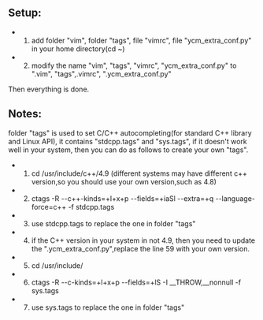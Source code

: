 ## Setup:
- 1. add folder "vim", folder "tags", file "vimrc", file "ycm_extra_conf.py" in your home directory(cd ~)
- 2. modify the name "vim", "tags", "vimrc", "ycm_extra_conf.py" to ".vim", "tags",.vimrc", ".ycm_extra_conf.py"

Then everything is done.

## Notes:
folder "tags" is used to set C/C++ autocompleting(for standard C++ library and Linux API), it contains "stdcpp.tags" and "sys.tags", if it doesn't work well in your system,
then you can do as follows to create your own "tags".

- 1) cd /usr/include/c++/4.9 (different systems may have different c++ version,so you should use your own version,such as 4.8)
- 2) ctags -R --c++-kinds=+l+x+p --fields=+iaSl --extra=+q --language-force=c++ -f stdcpp.tags
- 3) use stdcpp.tags to replace the one in folder "tags"
- 4) if the C++ version in your system in not 4.9, then you need to update the ".ycm_extra_conf.py",replace the line 59 with your own version.

- 5) cd /usr/include/
- 6) ctags -R --c-kinds=+l+x+p --fields=+lS -I __THROW,__nonnull -f sys.tags
- 7) use sys.tags to replace the one in folder "tags"
